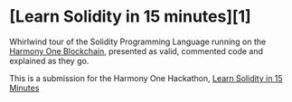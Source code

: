 # [Learn Solidity in 15 minutes][1]

Whirlwind tour of the Solidity Programming Language running on the [Harmony One
Blockchain](https://www.harmony.one), presented as valid, commented
code and explained as they go.

This is a submission for the Harmony One Hackathon, [Learn Solidity in 15 Minutes](https://github.com/harmony-one/docs-home/issues/22)
